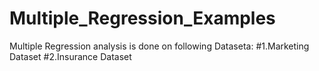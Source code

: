 # Multiple_Regression_Examples
Multiple Regression analysis is done on following Dataseta:
#1.Marketing Dataset
#2.Insurance Dataset
